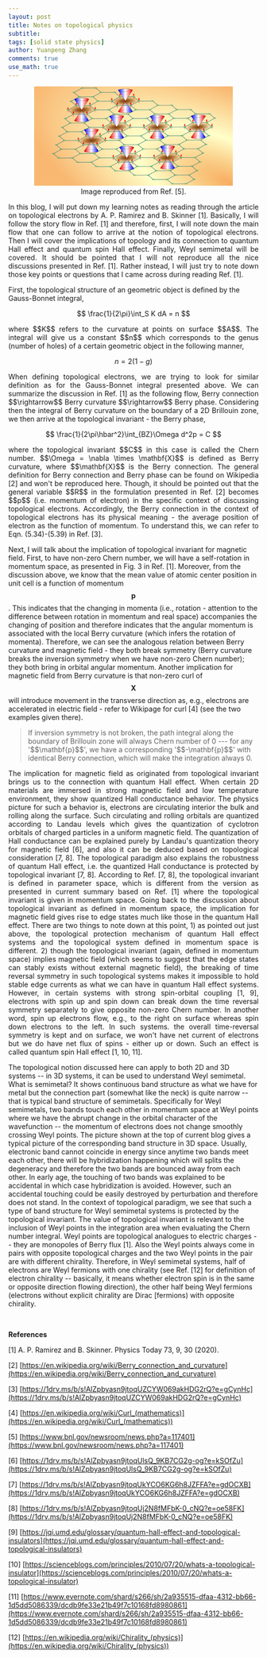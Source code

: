 ```yaml
---
layout: post
title: Notes on topological physics
subtitle:
tags: [solid state physics]
author: Yuanpeng Zhang
comments: true
use_math: true
---
```


<p align='center'>
<img src="/assets/img/posts/top.png"
   style="border:none;"
   alt="top"
   title="top" />
<br />
Image reproduced from Ref. [5].
</p>

<p style='text-align: justify'>
In this blog, I will put down my learning notes as reading through the article on topological electrons by A. P. Ramirez and B. Skinner [1]. Basically, I will follow the story flow in Ref. [1] and therefore, first, I will note down the main flow that one can follow to arrive at the notion of topological electrons. Then I will cover the implications of topology and its connection to quantum Hall effect and quantum spin Hall effect. Finally, Weyl semimetal will be covered. It should be pointed that I will not reproduce all the nice discussions presented in Ref. [1]. Rather instead, I will just try to note down those key points or questions that I came across during reading Ref. [1].

First, the topological structure of an geometric object is defined by the Gauss-Bonnet integral,
</p>

$$
\frac{1}{2\pi}\int_S K dA = n
$$

<p style='text-align: justify'>
where $$K$$ refers to the curvature at points on surface $$A$$. The integral will give us a constant $$n$$ which corresponds to the genus (number of holes) of a certain geometric object in the following manner,
</p>

$$
n = 2(1 - g)
$$

<p style='text-align: justify'>
When defining topological electrons, we are trying to look for similar definition as for the Gauss-Bonnet integral presented above. We can summarize the discussion in Ref. [1] as the following flow, Berry connection $$\rightarrow$$ Berry curvature $$\rightarrow$$ Berry phase. Considering then the integral of Berry curvature on the boundary of a 2D Brillouin zone, we then arrive at the topological invariant - the Berry phase,
</p>

$$
\frac{1}{2\pi\hbar^2}\int_{BZ}\Omega d^2p = C
$$

<p style='text-align: justify'>
where the topological invariant $$C$$ in this case is called the Chern number. $$\Omega = \nabla \times \mathbf{X}$$ is defined as Berry curvature, where $$\mathbf{X}$$ is the Berry connection. The general definition for Berry connection and Berry phase can be found on Wikipedia [2] and won't be reproduced here. Though, it should be pointed out that the general variable $$R$$ in the formulation presented in Ref. [2] becomes $$p$$ (i.e. momentum of electron) in the specific context of discussing topological electrons. Accordingly, the Berry connection in the context of topological electrons has its physical meaning - the average position of electron as the function of momentum. To understand this, we can refer to Eqn. (5.34)-(5.39) in Ref. [3].

Next, I will talk about the implication of topological invariant for magnetic field. First, to have non-zero Chern number, we will have a self-rotation in momentum space, as presented in Fig. 3 in Ref. [1]. Moreover, from the discussion above, we know that the mean value of atomic center position in unit cell is a function of momentum $$\mathbf{p}$$. This indicates that the changing in momenta (i.e., rotation - attention to the difference between rotation in momentum and real space) accompanies the changing of position and therefore indicates that the angular momentum is associated with the local Berry curvature (which infers the rotation of momenta). Therefore, we can see the analogous relation between Berry curvature and magnetic field - they both break symmetry (Berry curvature breaks the inversion symmetry when we have non-zero Chern number); they both bring in orbital angular momentum. Another implication for magnetic field from Berry curvature is that non-zero curl of $$\mathbf{X}$$ will introduce movement in the transverse direction as, e.g., electrons are accelerated in electric field - refer to Wikipage for curl [4] (see the two examples given there).
</p>

<blockquote cite="">
If inversion symmetry is not broken, the path integral along the boundary of
Brillouin zone will always Chern number of 0 --- for any '$$\mathbf{p}$$',
we have a corresponding '$$-\mathbf{p}$$' with identical Berry connection,
which will make the integration always 0.
</blockquote>

<p style='text-align: justify'>
The implication for magnetic field as originated from topological invariant brings us to the connection with quantum Hall effect. When certain 2D materials are immersed in strong magnetic field and low temperature environment, they show quantized Hall conductance behavior. The physics picture for such a behavior is, electrons are circulating interior the bulk and rolling along the surface. Such circulating and rolling orbitals are quantized according to Landau levels which gives the quantization of cyclotron orbitals of charged particles in a uniform magnetic field. The quantization of Hall conductance can be explained purely by Landau's quantization theory for magnetic field [6], and also it can be deduced based on topological consideration [7, 8]. The topological paradigm also explains the robustness of quantum Hall effect, i.e. the quantized Hall conductance is protected by topological invariant [7, 8]. According to Ref. [7, 8], the topological invariant is defined in parameter space, which is different from the version as presented in current summary based on Ref. [1] where the topological invariant is given in momentum space. Going back to the discussion about topological invariant as defined in momentum space, the implication for magnetic field gives rise to edge states much like those in the quantum Hall effect. There are two things to note down at this point, 1) as pointed out just above, the topological protection mechanism of quantum Hall effect systems and the topological system defined in momentum space is different. 2) though the topological invariant (again, defined in momentum space) implies magnetic field (which seems to suggest that the edge states can stably exists without external magnetic field), the breaking of time reversal symmetry in such topological systems makes it impossible to hold stable edge currents as what we can have in quantum Hall effect systems. However, in certain systems with strong spin-orbital coupling [1, 9], electrons with spin up and spin down can break down the time reversal symmetry separately to give opposite non-zero Chern number. In another word, spin up electrons flow, e.g., to the right on surface whereas spin down electrons to the left. In such systems. the overall time-reversal symmetry is kept and on surface, we won't have net current of electrons but we do have net flux of spins - either up or down. Such an effect is called quantum spin Hall effect [1, 10, 11].

<br />

The topological notion discussed here can apply to both 2D and 3D systems -- in 3D systems, it can be used to understand Weyl semimetal. What is semimetal? It shows continuous band structure as what we have for metal but the connection part (somewhat like the neck) is quite narrow -- that is typical band structure of semimetals. Specifically for Weyl semimetals, two bands touch each other in momentum space at Weyl points where we have the abrupt change in the orbital character of the wavefunction -- the momentum of electrons does not change smoothly crossing Weyl points. The picture shown at the top of current blog gives a typical picture of the corresponding band structure in 3D space. Usually, electronic band cannot coincide in energy since anytime two bands meet each other, there will be hybridization happening which will splits the degeneracy and therefore the two bands are bounced away from each other. In early age, the touching of two bands was explained to be accidental in which case hybridization is avoided. However, such an accidental touching could be easily destroyed by perturbation and therefore does not stand. In the context of topological paradigm, we see that such a type of band structure for Weyl semimetal systems is protected by the topological invariant. The value of topological invariant is relevant to the inclusion of Weyl points in the integration area when evaluating the Chern number integral. Weyl points are topological analogues to electric charges -- they are monopoles of Berry flux [1]. Also the Weyl points always come in pairs with opposite topological charges and the two Weyl points in the pair are with different chirality. Therefore, in Weyl semimetal systems, half of electrons are Weyl fermions with one chirality (see Ref. [12] for definition of electron chirality -- basically, it means whether electron spin is in the same or opposite direction flowing direction), the other half being Weyl fermions (electrons without explicit chirality are Dirac [fermions) with opposite chirality.
</p>

<br />

<b>References</b>

[1] A. P. Ramirez and B. Skinner.  Physics Today 73, 9, 30 (2020).

[2] [https://en.wikipedia.org/wiki/Berry_connection_and_curvature](https://en.wikipedia.org/wiki/Berry_connection_and_curvature)

[3] [https://1drv.ms/b/s!AlZpbyasn9jtoqUZCYW069akHDG2rQ?e=gCynHc](https://1drv.ms/b/s!AlZpbyasn9jtoqUZCYW069akHDG2rQ?e=gCynHc)

[4] [https://en.wikipedia.org/wiki/Curl_(mathematics)](https://en.wikipedia.org/wiki/Curl_(mathematics))

[5] [https://www.bnl.gov/newsroom/news.php?a=117401](https://www.bnl.gov/newsroom/news.php?a=117401)

[6] [https://1drv.ms/b/s!AlZpbyasn9jtoqUlsQ_9KB7CG2g-og?e=kSOfZu](https://1drv.ms/b/s!AlZpbyasn9jtoqUlsQ_9KB7CG2g-og?e=kSOfZu)

[7] [https://1drv.ms/b/s!AlZpbyasn9jtoqUkYCO6KG6h8JZFFA?e=gdOCXB](https://1drv.ms/b/s!AlZpbyasn9jtoqUkYCO6KG6h8JZFFA?e=gdOCXB)

[8] [https://1drv.ms/b/s!AlZpbyasn9jtoqUj2N8fMFbK-0_cNQ?e=oe58FK](https://1drv.ms/b/s!AlZpbyasn9jtoqUj2N8fMFbK-0_cNQ?e=oe58FK)

[9] [https://jqi.umd.edu/glossary/quantum-hall-effect-and-topological-insulators](https://jqi.umd.edu/glossary/quantum-hall-effect-and-topological-insulators)

[10] [https://scienceblogs.com/principles/2010/07/20/whats-a-topological-insulator](https://scienceblogs.com/principles/2010/07/20/whats-a-topological-insulator)

[11] [https://www.evernote.com/shard/s266/sh/2a935515-dfaa-4312-bb66-1d5dd5086339/dcdb9fe33e21b49f7c10168fd8980861](https://www.evernote.com/shard/s266/sh/2a935515-dfaa-4312-bb66-1d5dd5086339/dcdb9fe33e21b49f7c10168fd8980861)

[12] [https://en.wikipedia.org/wiki/Chirality_(physics)](https://en.wikipedia.org/wiki/Chirality_(physics))
